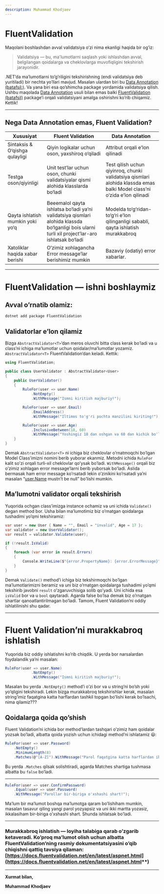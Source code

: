 ```yaml
---
description: Muhammad Khodjaev
---
```


# FluentValidation

Maqolani boshlashdan avval validatsiya o’zi nima ekanligi haqida bir og’iz:

> Validatsiya — bu, ma'lumotlarni saqlash yoki ishlashdan avval, belgilangan qoidalarga va cheklovlarga muvofiqligini tekshirish jarayonidir.

.NET’da ma’lumotlarni to’g’riligini tekshirishning (endi validatsiya deb yuritiladi) bir nechta yo’llari mavjud. Masalan ulardan biri bu [Data Annotation](https://learn.microsoft.com/en-us/aspnet/mvc/overview/older-versions/getting-started-with-aspnet-mvc3/cs/adding-validation-to-the-model?source=recommendations) [(batafsil:)](https://learn.microsoft.com/en-us/aspnet/mvc/overview/older-versions/getting-started-with-aspnet-mvc3/cs/adding-validation-to-the-model?source=recommendations). Va yana biri esa qo’shimcha package yordamida validatsiya qilish. Ushbu maqolada [Data Annotation](https://learn.microsoft.com/en-us/aspnet/mvc/overview/older-versions/getting-started-with-aspnet-mvc3/cs/adding-validation-to-the-model?source=recommendations) usuli bilan emas balki [FluentValidation (batafsil)](https://docs.fluentvalidation.net/en/latest/aspnet.html) package’i orqali validatsiyani amalga oshirishni ko’rib chiqamiz. Kettik!

----------

## Nega Data Annotation emas, Fluent Validation?

| Xususiyat                    | Fluent Validation                                                                                     | Data Annotation                                                                           |
|------------------------------|-------------------------------------------------------------------------------------------------------|------------------------------------------------------------------------------------------|
| Sintaksis & O‘qishga qulayligi | Qiyin logikalar uchun oson, yaxshiroq o‘qiladi                                                       | Attribut orqali e’lon qilinadi                                                          |
| Testga oson/qiyinligi         | Unit test’lar uchun oson, chunki validatsiyalar qismi alohida klasslarda bo‘ladi                      | Test qilish uchun qiyinroq, chunki validatsiya qismlari alohida klassda emas balki Model class’ni o‘zida e’lon qilinadi |
| Qayta ishlatish mumkin yoki yo‘q | Beeemalol qayta ishlatsa bo‘ladi ya’ni validatsiya qismlari alohida klassda bo‘lganligi bois ularni turli xil project’lar-aro ishlatsak bo‘ladi | Modelda to‘g‘ridan-to‘g‘ri e’lon qilinganligi sababli, qayta ishlatish murakkabroq      |
| Xatoliklar haqida xabar berishi | O‘zimiz xohlagancha Error message’lar berishimiz mumkin                                            | Bazaviy (odatiy) error xabarlar.                                                        |


----------

# FluentValidation — ishni boshlaymiz

## Avval o’rnatib olamiz:

```bash
dotnet add package FluentValidation
```

## Validatorlar e’lon qilamiz

Bizga `AbstractValidator<T>`’dan meros oluvchi bitta class kerak bo’ladi va u class’ni ichiga ma’lumotlar uchun qoidalar/ma’lumotlar yozamiz. `AbstractValidator<T>` FluentValidation’dan keladi. Kettik:

```csharp
using FluentValidation;

public class UserValidator : AbstractValidator<User>
{
    public UserValidator()
    {
        RuleFor(user => user.Name)
            .NotEmpty()
            .WithMessage("Ismni kiritish majburiy!");

        RuleFor(user => user.Email)
            .EmailAddress()
            .WithMessage("Iltimos to'g'ri pochta manzilini kiriting!");

        RuleFor(user => user.Age)
            .InclusiveBetween(18, 60)
            .WithMessage("Yoshingiz 18 dan oshgan va 60 dan kichik bo'lishi kerak!");
    }
}
```

Demak `AbstractValidator<T>` ni ichiga biz cheklovlar o’rnatmoqchi bo’lgan Model Class’imizni nomini berib yuborar ekanmiz. Metodni ichida `RuleFor` kalit so’zi orqali turli-xil cheklovlar qo’ysak bo’ladi. `WithMessage()` orqali biz o’zimiz xohlagan error message’larni berib yuborsak bo’ladi. Aslida bermasak ham error message ko’rsatadi lekin o’zinikini ko’rsatadi ya’ni masalan “[user.Name](http://user.Name) mustn’t be null” bo’lishi mumkin.

## Ma’lumotni validator orqali tekshirish

Yuqorida ochgan class’imizga instance ochamiz va uni ichida `Validate()` degan method bor. Usha bilan ma’lumotimiz biz o’rnatgan qoidalarga tushadimi yo’qmi tekshiramiz:

```csharp
var user = new User { Name = "", Email = "invalid", Age = 17 };
var validator = new UserValidator();
var result = validator.Validate(user);

if (!result.IsValid)
{
    foreach (var error in result.Errors)
    {
        Console.WriteLine($"{error.PropertyName}: {error.ErrorMessage}");
    }
}
```

Demak `Validate()` method’i ichiga biz tekshirmoqchi bo’lgan ma’lumotlarimizni beramiz va uni biz o’rnatgan qoidalarga tushadimi yo’qmi tekshirib javobni `result` o’zgaruvchisiga solib qo’yadi. Uni ichida esa `isValid` bor va u `bool` qaytaradi. Agarda false bo’lsa demak biz o’rnatgan shartlar qanoatlantirilmagan bo’ladi. Tamom, Fluent Validation’ni oddiy ishlatilinishi shu qadar.

----------

# Fluent Validation’ni murakkabroq ishlatish

Yuqorida biz oddiy ishlatishni ko’rib chiqdik. U yerda bor narsalardan foydalandik ya’ni masalan:

```csharp
RuleFor(user => user.Name)
            .NotEmpty()
            .WithMessage("Ismni kiritish majburiy!");
```

Masalan bu yerda `.NotEmpty()` method’i o’zi bor va u string’ni bo’sh yoki yo’qligini tekshiradi. Lekin bizga murakkabroq tekshirishlar kerak, masalan string’imiz faqatgina katta harflardan tashkil topgan bo’lishi kerak bo’lsachi, nima qilamiz???

## Qoidalarga qoida qo’shish

Fluent Validation’ni ichida bor method’lardan tashqari o’zimiz ham qoidalar yozsak bo’ladi, albatta qoida yozish uchun ichidagi method’ni ishlatamiz 😃:

```csharp
RuleFor(user => user.Password)
    .NotEmpty()
    .MinimumLength(8)
    .Matches(@"[A-Z]").WithMessage("Parol faqatgina katta harflardan iborat bo'lishi shart!");

```

Bu yerda `.Matches` qilsak solishtiradi, agarda Matches shartiga tushmasa albatta bu `false` bo’ladi.

----------

```csharp
RuleFor(user => user.ConfirmPassword)
    .Equal(user => user.Password)
    .WithMessage("Parollar bir-biriga o'xshashi shart!");

```

Ma’lum bir ma’lumot boshqa ma’lumotga qaram bo’lishiham mumkin, masalan tasavur qiling yangi parol yozyapsiz va uni ikki martta yozasiz, ikkalasiham bir-biriga o’xshashi shart. Shunda ishlatsak bo’ladi.

----------

### Murakkabroq ishlatish — loyiha talabiga qarab o’zgarib ketaveradi. Ko’proq ma’lumot olish uchun albatta FluentValidation’ning rasmiy dokumentatsiyasini o’qib chiqishni qattiq tavsiya qilaman: [https://docs.fluentvalidation.net/en/latest/aspnet.html](https://docs.fluentvalidation.net/en/latest/aspnet.html**)

----------

**Xurmat bilan,**

**Muhammad Khodjaev**